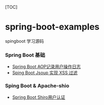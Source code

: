 [TOC]
# spring-boot-examples
spingboot 学习源码

### Spring Boot 基础
- [Spring Boot AOP记录用户操作日志](https://github.com/orduster/spring-boot-examples/tree/master/spring-boot-aop-log "Spring Boot AOP记录用户操作日志")
- [Sping Boot Jsoup 实现 XSS 过滤](https://github.com/orduster/spring-boot-examples/blob/master/spring-boot-xss "Sping Boot Jsoup 实现 XSS 过滤")


### Sping Boot & Apache-shio
- [Spring Boot Shiro用户认证](https://github.com/orduster/spring-boot-examples/tree/master/spring-boot-shiro-authentication "Spring Boot Shiro用户认证")
